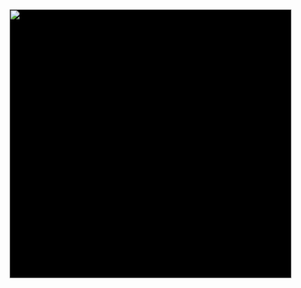 <div style="width:100%;height:480px;background-color:black;text-align:center;">
  <a href="https://lh3.googleusercontent.com/8Nwb9kWpZp3zh9mBY22OBq8TEZ8lycPLXcVVTXY0-ZKH1ftvnHphkeBrtL0kn3cXBwT1vDmIWnIQzKnN2fPlzSC6x7Caip3XthEFNBI1aFlBJaoSS85Si0qzsdcF_cFN0ER7b8cRHQ=w1920-h1080" target="_blank">
    <img style="height:100%;border:0;" src="https://lh3.googleusercontent.com/8Nwb9kWpZp3zh9mBY22OBq8TEZ8lycPLXcVVTXY0-ZKH1ftvnHphkeBrtL0kn3cXBwT1vDmIWnIQzKnN2fPlzSC6x7Caip3XthEFNBI1aFlBJaoSS85Si0qzsdcF_cFN0ER7b8cRHQ=h480" />
  </a>
</div>
